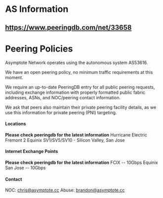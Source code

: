 # AS Information

https://www.peeringdb.com/net/33658
---

# Peering Policies

Asymptote Network operates using the autonomous system AS53616.

We have an open peering policy, no minimum traffic requirements at this moment.

We require an up-to-date PeeringDB entry for all public peering requests, including exchange information with properly formatted public fabric addresses, ASNs, and NOC/peering contact information.

We ask that peers also maintain their private peering facility details, as we use this information for private peering (PNI) targeting.

#### Locations

**Please check peeringdb for the latest information**
Hurricane Electric Fremont 2
Equinix SV1/SV5/SV10 - Silicon Valley, San Jose

#### Internet Exchange Points

**Please check peeringdb for the latest information**
FCIX -- 10Gbps
Equinix San Jose -- 10Gbps

#### Contact

NOC: chris@asymptote.cc
Abuse: brandon@asymptote.cc
